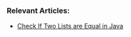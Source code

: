 ### Relevant Articles:
- [Check If Two Lists are Equal in Java](http://www.nklkarthi.com/java-test-a-list-for-ordinality-and-equality)
